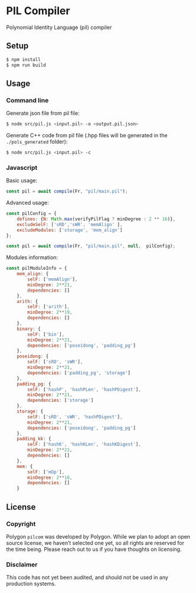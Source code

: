 # PIL Compiler
Polynomial Identity Language (pil) compiler

## Setup
```sh
$ npm install
$ npm run build
```
## Usage

### Command line
Generate json file from pil file:
```sh
$ node src/pil.js <input.pil> -o <output.pil.json>
```
Generate C++ code from pil file (.hpp files will be generated in the `./pols_generated` folder):
```sh
$ node src/pil.js <input.pil> -c
```

### Javascript
Basic usage:
```javascript
const pil = await compile(Fr, "pil/main.pil");
```
Advanced usage:
```javascript
const pilConfig = {
    defines: {N: Math.max(verifyPilFlag ? minDegree : 2 ** 16)},
    excludeSelF: ['sRD','sWR', 'memAlign' ],
    excludeModules: ['storage', 'mem_align']
};

const pil = await compile(Fr, "pil/main.pil", null,  pilConfig);
```
Modules information:
```javascript
const pilModuleInfo = {
    mem_align: {
        selF: ['memAlign'],
        minDegree: 2**21,
        dependencies: []
    },
    arith: {
        selF: ['arith'],
        minDegree: 2**19,
        dependencies: []
    },
    binary: {
        selF: ['bin'],
        minDegree: 2**21,
        dependencies: ['poseidong', 'padding_pg']
    },
    poseidong: {
        selF: ['sRD', 'sWR'],
        minDegree: 2**21,
        dependencies: ['padding_pg', 'storage']
    },
    padding_pg: {
        selF: ['hashP', 'hashPLen', 'hashPDigest'],
        minDegree: 2**21,
        dependencies: ['storage']
    },
    storage: {
        selF: ['sRD', 'sWR', 'hashPDigest'],
        minDegree: 2**21,
        dependencies: ['poseidong', 'padding_pg']
    },
    padding_kk: {
        selF: ['hashK', 'hashKLen', 'hashKDigest'],
        minDegree: 2**21,
        dependencies: []
    },
    mem: {
        selF: ['mOp'],
        minDegree: 2**16,
        dependencies: []
    }

```

## License

### Copyright
Polygon `pilcom` was developed by Polygon. While we plan to adopt an open source license, we haven’t selected one yet, so all rights are reserved for the time being. Please reach out to us if you have thoughts on licensing.  
  
### Disclaimer
This code has not yet been audited, and should not be used in any production systems.
